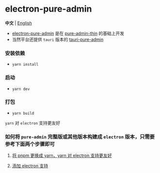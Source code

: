 <h1>electron-pure-admin</h1>

**中文** | [English](./README.en-US.md)

- [electron-pure-admin](https://github.com/xiaoxian521/electron-pure-admin) 是在 [pure-admin-thin](https://github.com/xiaoxian521/pure-admin-thin) 的基础上开发
- 当然平台还提供 `tauri` 版本的 [tauri-pure-admin](https://github.com/xiaoxian521/tauri-pure-admin)

### 安装依赖

- `yarn install`

### 启动

- `yarn dev`

### 打包

- `yarn build`

`yarn` 对 `electron` 支持更友好

### 如何将 `pure-admin` 完整版或其他版本构建成 `electron` 版本，只需要参考下面两个步骤即可

1. [将 pnpm 更换成 yarn，yarn 对 electron 支持更友好](https://github.com/xiaoxian521/electron-pure-admin/commit/1a036a270cc5792ff6f12070dbf3ac92b8138268)

2. [添加 electron 支持](https://github.com/xiaoxian521/electron-pure-admin/commit/12fbf65ff95757ce444769ac6c3e65265595973d)

